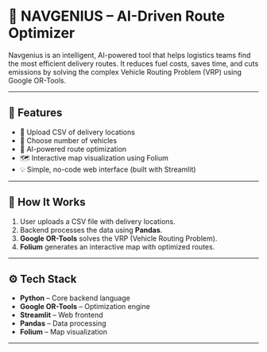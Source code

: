# 🚚 NAVGENIUS – AI-Driven Route Optimizer

Navgenius is an intelligent, AI-powered tool that helps logistics teams find the most efficient delivery routes. It reduces fuel costs, saves time, and cuts emissions by solving the complex Vehicle Routing Problem (VRP) using Google OR-Tools.

---

## 📌 Features

- 📁 Upload CSV of delivery locations
- 🚐 Choose number of vehicles
- 🧠 AI-powered route optimization
- 🗺️ Interactive map visualization using Folium
- 💡 Simple, no-code web interface (built with Streamlit)

---

## 🧠 How It Works

1. User uploads a CSV file with delivery locations.
2. Backend processes the data using **Pandas**.
3. **Google OR-Tools** solves the VRP (Vehicle Routing Problem).
4. **Folium** generates an interactive map with optimized routes.

---

## ⚙️ Tech Stack

- **Python** – Core backend language  
- **Google OR-Tools** – Optimization engine  
- **Streamlit** – Web frontend  
- **Pandas** – Data processing  
- **Folium** – Map visualization  

---

